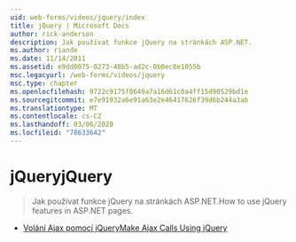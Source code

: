 ```yaml
---
uid: web-forms/videos/jquery/index
title: jQuery | Microsoft Docs
author: rick-anderson
description: Jak používat funkce jQuery na stránkách ASP.NET.
ms.author: riande
ms.date: 11/14/2011
ms.assetid: e9dd0075-0273-48b5-ad2c-0b0ec8e1055b
msc.legacyurl: /web-forms/videos/jquery
msc.type: chapter
ms.openlocfilehash: 9722c9175f8649a7a16d61c0a4ff15d90529bd1e
ms.sourcegitcommit: e7e91932a6e91a63e2e46417626f39d6b244a3ab
ms.translationtype: MT
ms.contentlocale: cs-CZ
ms.lasthandoff: 03/06/2020
ms.locfileid: "78633642"
---
```

# <a name="jquery"></a><span data-ttu-id="afd79-103">jQuery</span><span class="sxs-lookup"><span data-stu-id="afd79-103">jQuery</span></span>

> <span data-ttu-id="afd79-104">Jak používat funkce jQuery na stránkách ASP.NET.</span><span class="sxs-lookup"><span data-stu-id="afd79-104">How to use jQuery features in ASP.NET pages.</span></span>

- [<span data-ttu-id="afd79-105">Volání Ajax pomocí jQuery</span><span class="sxs-lookup"><span data-stu-id="afd79-105">Make Ajax Calls Using jQuery</span></span>](how-do-i-make-ajax-calls-using-jquery.md)
